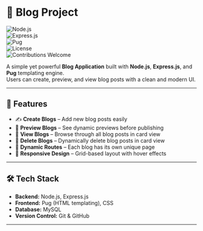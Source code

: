 # 📝 Blog Project  

![Node.js](https://img.shields.io/badge/Node.js-18.x-green?logo=node.js)  
![Express.js](https://img.shields.io/badge/Express.js-4.x-lightgrey?logo=express)  
![Pug](https://img.shields.io/badge/Pug-3.x-orange?logo=pug)  
![License](https://img.shields.io/badge/License-MIT-blue.svg)  
![Contributions Welcome](https://img.shields.io/badge/Contributions-Welcome-brightgreen.svg)  

A simple yet powerful **Blog Application** built with **Node.js**, **Express.js**, and **Pug** templating engine.  
Users can create, preview, and view blog posts with a clean and modern UI.  

---

## 🚀 Features  

- ✍️ **Create Blogs** – Add new blog posts easily  
- 👀 **Preview Blogs** – See dynamic previews before publishing  
- 📖 **View Blogs** – Browse through all blog posts in card view 
- 📖 **Delete Blogs** – Dynamically delete blog posts in card view   
- 🔗 **Dynamic Routes** – Each blog has its own unique page  
- 🎨 **Responsive Design** – Grid-based layout with hover effects  

---

## 🛠️ Tech Stack  

- **Backend:** Node.js, Express.js  
- **Frontend:** Pug (HTML templating), CSS  
- **Database:** MySQL  
- **Version Control:** Git & GitHub  

---

  


